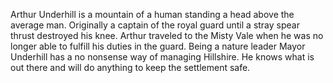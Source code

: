 Arthur Underhill is a mountain of a human standing  a head above the average man. Originally a captain of the royal guard until a stray spear thrust destroyed his knee.  Arthur traveled to the Misty Vale when he was no longer able to fulfill his duties in the guard. Being a nature leader Mayor Underhill has a no nonsense way of managing Hillshire. He knows what is out there and will do anything to keep the settlement safe.      
